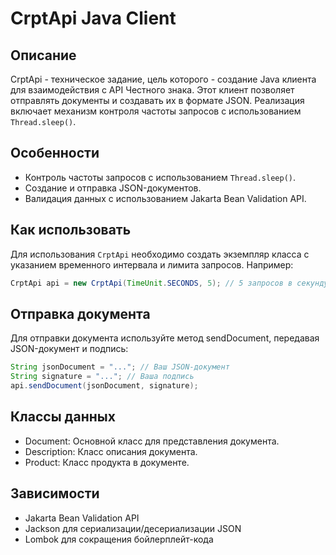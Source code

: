 # CrptApi Java Client

## Описание
CrptApi - техническое задание, цель которого - создание Java клиента для взаимодействия с API Честного знака. Этот клиент позволяет отправлять документы и создавать их в формате JSON. 
Реализация включает механизм контроля частоты запросов с использованием `Thread.sleep()`.

## Особенности
- Контроль частоты запросов с использованием `Thread.sleep()`.
- Создание и отправка JSON-документов.
- Валидация данных с использованием Jakarta Bean Validation API.

## Как использовать
Для использования `CrptApi` необходимо создать экземпляр класса с указанием временного интервала и лимита запросов. Например:

```java
CrptApi api = new CrptApi(TimeUnit.SECONDS, 5); // 5 запросов в секунду
```

## Отправка документа
Для отправки документа используйте метод sendDocument, передавая JSON-документ и подпись:

```java
String jsonDocument = "..."; // Ваш JSON-документ
String signature = "..."; // Ваша подпись
api.sendDocument(jsonDocument, signature);
```

## Классы данных
- Document: Основной класс для представления документа.
- Description: Класс описания документа.
- Product: Класс продукта в документе.

## Зависимости
- Jakarta Bean Validation API
- Jackson для сериализации/десериализации JSON
- Lombok для сокращения бойлерплейт-кода
